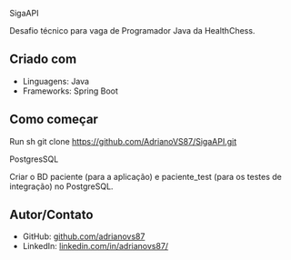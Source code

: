 SigaAPI

Desafio técnico para vaga de Programador Java da HealthChess.

## Criado com

- Linguagens: Java
- Frameworks: Spring Boot

## Como começar

Run
sh
   git clone https://github.com/AdrianoVS87/SigaAPI.git


<!-- ### Pré-requisitos -->
PostgresSQL

<!-- ### Setup -->
Criar o BD paciente (para a aplicação) e paciente_test (para os testes de integração) no PostgreSQL.

## Autor/Contato

- GitHub: [github.com/adrianovs87](https://github.com/AdrianoVS87)
- LinkedIn: [linkedin.com/in/adrianovs87/](https://www.linkedin.com/in/adrianovs87/)
